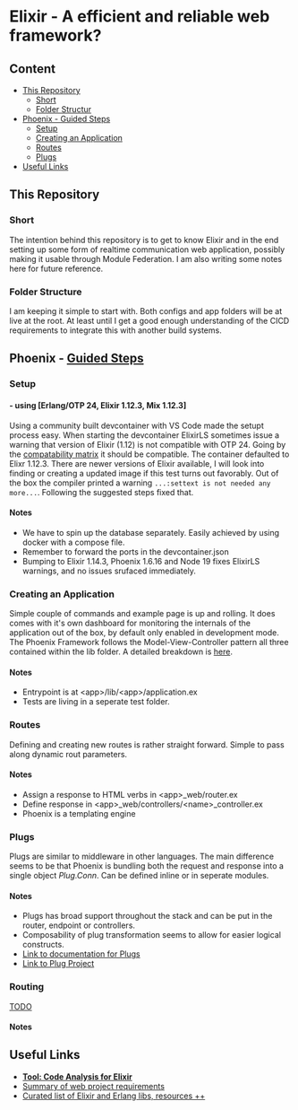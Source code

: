 # Elixir - A efficient and reliable web framework?

## Content
- [This Repository](#this-repository)
  - [Short](#short)
  - [Folder Structur](#folder-structure)
- [Phoenix - Guided Steps](#phoenix---guided-steps)
  - [Setup](#setup)
  - [Creating an Application](#creating-an-application)
  - [Routes](#routes)
  - [Plugs](#plugs)
- [Useful Links](#useful-links)

## This Repository

### **Short**

The intention behind this repository is to get to know Elixir and in the end setting up some form of realtime communication web application, possibly making it usable through Module Federation. I am also writing some notes here for future reference.

### **Folder Structure**

I am keeping it simple to start with. Both configs and app folders will be at live at the root.
At least until I get a good enough understanding of the CICD requirements to integrate this with another build systems.

## Phoenix - [Guided Steps](https://hexdocs.pm/phoenix/up_and_running.html)

### **Setup**
#### - using [Erlang/OTP 24, Elixir 1.12.3, Mix 1.12.3]
Using a community built devcontainer with VS Code made the setupt process easy. When starting the devcontainer ElixirLS sometimes issue a warning that version of Elixir (1.12) is not compatible with OTP 24. Going by the [compatability matrix](https://hexdocs.pm/elixir/1.12/compatibility-and-deprecations.html) it should be compatible.
The container defaulted to Elixr 1.12.3. There are newer versions of Elixir available, I will look into finding or creating a updated image if this test turns out favorably.
Out of the box the compiler printed a warning ```...:settext is not needed any more...```. Following the suggested steps fixed that.

#### Notes
- We have to spin up the database separately. Easily achieved by using docker with a compose file.
- Remember to forward the ports in the devcontainer.json
- Bumping to Elixir 1.14.3, Phoenix 1.6.16 and Node 19 fixes ElixirLS warnings, and no issues srufaced immediately.

### **Creating an Application**
Simple couple of commands and example page is up and rolling. It does comes with it's own dashboard for monitoring the internals of the application out of the box, by default only enabled in development mode. The Phoenix Framework follows the Model-View-Controller pattern all three contained within the lib folder. A detailed breakdown is [here](https://hexdocs.pm/phoenix/directory_structure.html).

#### Notes
- Entrypoint is at \<app>/lib/\<app>/application.ex
- Tests are living in a seperate test folder.

### **Routes**
Defining and creating new routes is rather straight forward. Simple to pass along dynamic rout parameters.

#### Notes
- Assign a response to HTML verbs in \<app>_web/router.ex
- Define response in \<app>_web/controllers/\<name>_controller.ex
- Phoenix is a templating engine

### **Plugs**
Plugs are similar to middleware in other languages. The main difference seems to be that Phoenix is bundling both the request and response into a single object *Plug.Conn*. Can be defined inline or in seperate modules.

#### Notes
- Plugs has broad support throughout the stack and can be put in the router, endpoint or controllers.
- Composability of plug transformation seems to allow for easier logical constructs.
- [Link to documentation for Plugs](https://hexdocs.pm/plug/Plug.Conn.html)
- [Link to Plug Project](https://hexdocs.pm/plug/1.13.6/Plug.html)

### **Routing**
[TODO](https://hexdocs.pm/phoenix/routing.html)

#### Notes

## Useful Links
- [**Tool: Code Analysis for Elixir**](https://github.com/rrrene/credo)
- [Summary of web project requirements](https://elixirforum.com/t/is-learning-only-elixir-enough-as-a-backend-developer-to-develop-any-project/44100/14)
- [Curated list of Elixir and Erlang libs, resources ++](https://github.com/h4cc/awesome-elixir)